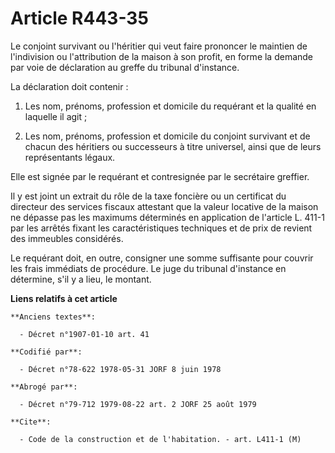 # Article R443-35

Le conjoint survivant ou l'héritier qui veut faire prononcer le maintien de l'indivision ou l'attribution de la maison à son
profit, en forme la demande par voie de déclaration au greffe du tribunal d'instance.

La déclaration doit contenir :

1. Les nom, prénoms, profession et domicile du requérant et la qualité en laquelle il agit ;

2. Les nom, prénoms, profession et domicile du conjoint survivant et de chacun des héritiers ou successeurs à titre
universel, ainsi que de leurs représentants légaux.

Elle est signée par le requérant et contresignée par le secrétaire greffier.

Il y est joint un extrait du rôle de la taxe foncière ou un certificat du directeur des services fiscaux attestant que la
valeur locative de la maison ne dépasse pas les maximums déterminés en application de l'article L. 411-1 par les arrêtés
fixant les caractéristiques techniques et de prix de revient des immeubles considérés.

Le requérant doit, en outre, consigner une somme suffisante pour couvrir les frais immédiats de procédure. Le juge du
tribunal d'instance en détermine, s'il y a lieu, le montant.

**Liens relatifs à cet article**

	**Anciens textes**:

	  - Décret n°1907-01-10 art. 41

	**Codifié par**:

	  - Décret n°78-622 1978-05-31 JORF 8 juin 1978

	**Abrogé par**:

	  - Décret n°79-712 1979-08-22 art. 2 JORF 25 août 1979

	**Cite**:

	  - Code de la construction et de l'habitation. - art. L411-1 (M)
